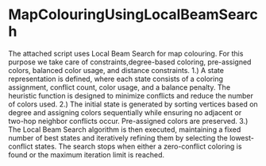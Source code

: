 # MapColouringUsingLocalBeamSearch
The attached script uses Local Beam Search for map colouring. For this purpose we take care
of constraints,degree-based coloring, pre-assigned colors, balanced color usage, and distance
constraints.
1.) A state representation is defined, where each state consists of a coloring assignment,
conflict count, color usage, and a balance penalty. The heuristic function is designed to
minimize conflicts and reduce the number of colors used.
2.) The initial state is generated by sorting vertices based on degree and assigning colors
sequentially while ensuring no adjacent or two-hop neighbor conflicts occur.
Pre-assigned colors are preserved.
3.) The Local Beam Search algorithm is then executed, maintaining a fixed number of best
states and iteratively refining them by selecting the lowest-conflict states. The search
stops when either a zero-conflict coloring is found or the maximum iteration limit is
reached.
